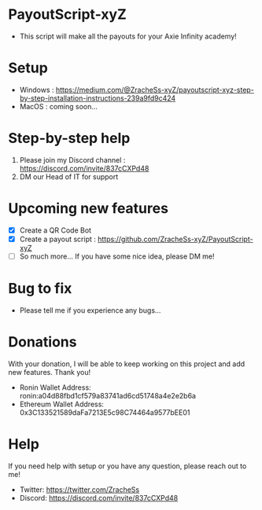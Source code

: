 # PayoutScript-xyZ
- This script will make all the payouts for your Axie Infinity academy!


# Setup
- Windows : https://medium.com/@ZracheSs-xyZ/payoutscript-xyz-step-by-step-installation-instructions-239a9fd9c424
- MacOS : coming soon...

# Step-by-step help
1. Please join my Discord channel : https://discord.com/invite/837cCXPd48
2. DM our Head of IT for support

# Upcoming new features
- [x] Create a QR Code Bot
- [x] Create a payout script : https://github.com/ZracheSs-xyZ/PayoutScript-xyZ
- [ ] So much more... If you have some nice idea, please DM me!

# Bug to fix
- Please tell me if you experience any bugs...

# Donations
With your donation, I will be able to keep working on this project and add new features. 
Thank you!

* Ronin Wallet Address: ronin:a04d88fbd1cf579a83741ad6cd51748a4e2e2b6a
* Ethereum Wallet Address: 0x3C133521589daFa7213E5c98C74464a9577bEE01

# Help
If you need help with setup or you have any question, please reach out to me!

* Twitter: https://twitter.com/ZracheSs
* Discord: https://discord.com/invite/837cCXPd48
